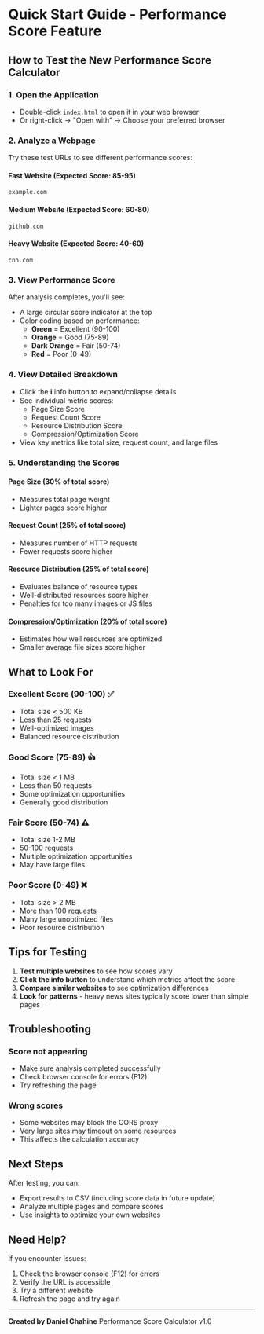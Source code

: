 # Quick Start Guide - Performance Score Feature

## How to Test the New Performance Score Calculator

### 1. Open the Application
- Double-click `index.html` to open it in your web browser
- Or right-click → "Open with" → Choose your preferred browser

### 2. Analyze a Webpage
Try these test URLs to see different performance scores:

#### Fast Website (Expected Score: 85-95)
```
example.com
```

#### Medium Website (Expected Score: 60-80)
```
github.com
```

#### Heavy Website (Expected Score: 40-60)
```
cnn.com
```

### 3. View Performance Score
After analysis completes, you'll see:
- A large circular score indicator at the top
- Color coding based on performance:
  - **Green** = Excellent (90-100)
  - **Orange** = Good (75-89)
  - **Dark Orange** = Fair (50-74)
  - **Red** = Poor (0-49)

### 4. View Detailed Breakdown
- Click the **ℹ️** info button to expand/collapse details
- See individual metric scores:
  - Page Size Score
  - Request Count Score
  - Resource Distribution Score
  - Compression/Optimization Score
- View key metrics like total size, request count, and large files

### 5. Understanding the Scores

#### Page Size (30% of total score)
- Measures total page weight
- Lighter pages score higher

#### Request Count (25% of total score)
- Measures number of HTTP requests
- Fewer requests score higher

#### Resource Distribution (25% of total score)
- Evaluates balance of resource types
- Well-distributed resources score higher
- Penalties for too many images or JS files

#### Compression/Optimization (20% of total score)
- Estimates how well resources are optimized
- Smaller average file sizes score higher

## What to Look For

### Excellent Score (90-100) ✅
- Total size < 500 KB
- Less than 25 requests
- Well-optimized images
- Balanced resource distribution

### Good Score (75-89) 👍
- Total size < 1 MB
- Less than 50 requests
- Some optimization opportunities
- Generally good distribution

### Fair Score (50-74) ⚠️
- Total size 1-2 MB
- 50-100 requests
- Multiple optimization opportunities
- May have large files

### Poor Score (0-49) ❌
- Total size > 2 MB
- More than 100 requests
- Many large unoptimized files
- Poor resource distribution

## Tips for Testing

1. **Test multiple websites** to see how scores vary
2. **Click the info button** to understand which metrics affect the score
3. **Compare similar websites** to see optimization differences
4. **Look for patterns** - heavy news sites typically score lower than simple pages

## Troubleshooting

### Score not appearing
- Make sure analysis completed successfully
- Check browser console for errors (F12)
- Try refreshing the page

### Wrong scores
- Some websites may block the CORS proxy
- Very large sites may timeout on some resources
- This affects the calculation accuracy

## Next Steps

After testing, you can:
- Export results to CSV (including score data in future update)
- Analyze multiple pages and compare scores
- Use insights to optimize your own websites

## Need Help?

If you encounter issues:
1. Check the browser console (F12) for errors
2. Verify the URL is accessible
3. Try a different website
4. Refresh the page and try again

---

**Created by Daniel Chahine**
Performance Score Calculator v1.0
